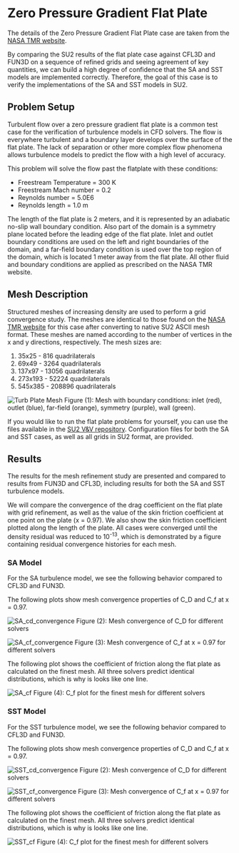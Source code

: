 # Zero Pressure Gradient Flat Plate

The details of the Zero Pressure Gradient Flat Plate case are taken from the [NASA TMR website](https://turbmodels.larc.nasa.gov/flatplate.html). 

By comparing the SU2 results of the flat plate case against CFL3D and FUN3D on a sequence of refined grids and seeing agreement of key quantities, we can build a high degree of confidence that the SA and SST models are implemented correctly. Therefore, the goal of this case is to verify the implementations of the SA and SST models in SU2.

## Problem Setup

Turbulent flow over a zero pressure gradient flat plate is a common test case for the verification of turbulence models in CFD solvers. The flow is everywhere turbulent and a boundary layer develops over the surface of the flat plate. The lack of separation or other more complex flow phenomena allows turbulence models to predict the flow with a high level of accuracy.

This problem will solve the flow past the flatplate with these conditions:
- Freestream Temperature = 300 K
- Freestream Mach number = 0.2
- Reynolds number = 5.0E6
- Reynolds length = 1.0 m

The length of the flat plate is 2 meters, and it is represented by an adiabatic no-slip wall boundary condition. Also part of the domain is a symmetry plane located before the leading edge of the flat plate. Inlet and outlet boundary conditions are used on the left and right boundaries of the domain, and a far-field boundary condition is used over the top region of the domain, which is located 1 meter away from the flat plate. All other fluid and boundary conditions are applied as prescribed on the NASA TMR website.

## Mesh Description

Structured meshes of increasing density are used to perform a grid convergence study. The meshes are identical to those found on the [NASA TMR website](https://turbmodels.larc.nasa.gov/flatplate_grids.html) for this case after converting to native SU2 ASCII mesh format. These meshes are named according to the number of vertices in the x and y directions, respectively. The mesh sizes are: 

1. 35x25   - 816 quadrilaterals
2. 69x49   - 3264 quadrilaterals
3. 137x97  - 13056 quadrilaterals
4. 273x193 - 52224 quadrilaterals
5. 545x385 - 208896 quadrilaterals

![Turb Plate Mesh](images/turb_plate_mesh_bcs.png)
Figure (1): Mesh with boundary conditions: inlet (red), outlet (blue), far-field (orange), symmetry (purple), wall (green).

If you would like to run the flat plate problems for yourself, you can use the files available in the [SU2 V&V repository](https://github.com/su2code/VandV/tree/master/rans/flatplate). Configuration files for both the SA and SST cases, as well as all grids in SU2 format, are provided.

## Results
The results for the mesh refinement study are presented and compared to results from FUN3D and CFL3D, including results for both the SA and SST turbulence models.

We will compare the convergence of the drag coefficient on the flat plate with grid refinement, as well as the value of the skin friction coefficient at one point on the plate (x = 0.97). We also show the skin friction coefficient plotted along the length of the plate. All cases were converged until the density residual was reduced to 10<sup>-13</sup>, which is demonstrated by a figure containing residual convergence histories for each mesh.

### SA Model

For the SA turbulence model, we see the following behavior compared to CFL3D and FUN3D.

The following plots show mesh convergence properties of C_D and C_f at x = 0.97.

![SA_cd_convergence](images/cd_convergence_flatplate_SA.png)
Figure (2): Mesh convergence of C_D for different solvers

![SA_cf_convergence](images/cf_convergence_flatplate_SA.png)
Figure (3): Mesh convergence of C_f at x = 0.97 for different solvers

The following plot shows the coefficient of friction along the flat plate as calculated on the finest mesh. All three solvers predict identical distributions, which is why is looks like one line. 

![SA_cf](images/cf_flatplate_SA.png)
Figure (4): C_f plot for the finest mesh for different solvers


### SST Model

For the SST turbulence model, we see the following behavior compared to CFL3D and FUN3D. 

The following plots show mesh convergence properties of C_D and C_f at x = 0.97.

![SST_cd_convergence](images/cd_convergence_flatplate_SST.png)
Figure (2): Mesh convergence of C_D for different solvers

![SST_cf_convergence](images/cf_convergence_flatplate_SST.png)
Figure (3): Mesh convergence of C_f at x = 0.97 for different solvers


The following plot shows the coefficient of friction along the flat plate as calculated on the finest mesh. All three solvers predict identical distributions, which is why is looks like one line. 

![SST_cf](images/cf_flatplate_SST.png)
Figure (4): C_f plot for the finest mesh for different solvers
